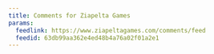 ```yaml
---
title: Comments for Ziapelta Games
params:
  feedlink: https://www.ziapeltagames.com/comments/feed
  feedid: 63db99aa362e4ed48b4a76a02f01a2e1
---
```

